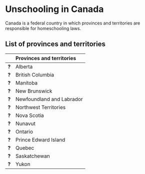 # Unschooling in Canada

Canada is a federal country in which provinces and territories are responsible for homeschooling laws.

## List of provinces and territories

| | Provinces and territories |
| - | :------ |
| __?__ | Alberta |
| __?__ | British Columbia |
| __?__ | Manitoba |
| __?__ | New Brunswick |
| __?__ | Newfoundland and Labrador |
| __?__ | Northwest Territories |
| __?__ | Nova Scotia |
| __?__ | Nunavut |
| __?__ | Ontario |
| __?__ | Prince Edward Island |
| __?__ | Quebec |
| __?__ | Saskatchewan |
| __?__ | Yukon |
